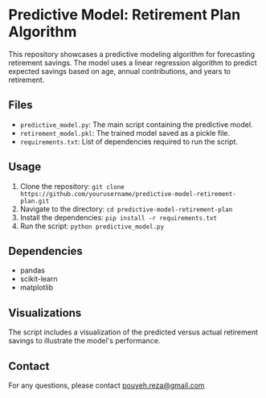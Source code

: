 # Predictive Model: Retirement Plan Algorithm

This repository showcases a predictive modeling algorithm for forecasting retirement savings. The model uses a linear regression algorithm to predict expected savings based on age, annual contributions, and years to retirement.

## Files
- `predictive_model.py`: The main script containing the predictive model.
- `retirement_model.pkl`: The trained model saved as a pickle file.
- `requirements.txt`: List of dependencies required to run the script.

## Usage
1. Clone the repository: `git clone https://github.com/yourusername/predictive-model-retirement-plan.git`
2. Navigate to the directory: `cd predictive-model-retirement-plan`
3. Install the dependencies: `pip install -r requirements.txt`
4. Run the script: `python predictive_model.py`

## Dependencies
- pandas
- scikit-learn
- matplotlib

## Visualizations
The script includes a visualization of the predicted versus actual retirement savings to illustrate the model's performance.

## Contact
For any questions, please contact pouyeh.reza@gmail.com

